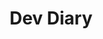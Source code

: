 ---
# Featured tags need to have either the `list` or `grid` layout (PRO only).
layout: list

# The title of the tag's page.
title: Dev Diary

# The name of the tag, used in a post's front matter (e.g. tags: [<slug>]).
slug: devdiary

# (Optional) Write a short (~150 characters) description of this featured tag.
description: >
  개발 관련 일지입니다. 
  Flutter를 사용한 앱 개발을 하고 있습니다.

# (Optional) You can disable grouping posts by date.
# no_groups: true

# Exclude this example category from the sitemap.
# DON'T USE THIS SETTING IN YOUR CATEGORIES!
sitemap: false
---